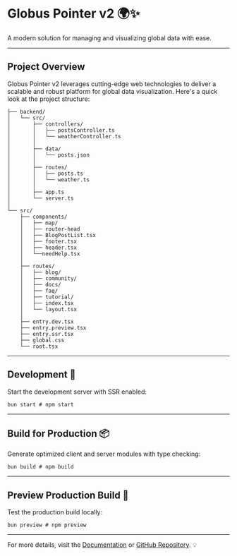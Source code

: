 # Globus Pointer v2 🌍✨

A modern solution for managing and visualizing global data with ease.

---

## Project Overview

Globus Pointer v2 leverages cutting-edge web technologies to deliver a scalable and robust platform for global data visualization. Here's a quick look at the project structure:

```
├── backend/
│   └── src/
│       ├── controllers/
│       │   ├── postsController.ts
│       │   └── weatherController.ts
│       │
│       ├── data/
│       │   └── posts.json
│       │
│       ├── routes/
│       │   ├── posts.ts
│       │   └── weather.ts
│       │
│       ├── app.ts
│       └── server.ts
│
└── src/
    ├── components/ 
    │   ├── map/
    │   ├── router-head
    │   ├── BlogPostList.tsx
    │   ├── footer.tsx
    │   ├── header.tsx
    │   └──needHelp.tsx
    │
    ├── routes/  
    │   ├── blog/
    │   ├── community/
    │   ├── docs/
    │   ├── faq/
    │   ├── tutorial/
    │   ├── index.tsx
    │   └── layout.tsx
    │
    ├── entry.dev.tsx
    ├── entry.preview.tsx
    ├── entry.ssr.tsx
    ├── global.css
    └── root.tsx
```

---

## Development 🚀

Start the development server with SSR enabled:

```shell
bun start # npm start
```

---

## Build for Production 📦

Generate optimized client and server modules with type checking:

```shell
bun build # npm build
```

---

## Preview Production Build 👀

Test the production build locally:

```shell
bun preview # npm preview
```

---

For more details, visit the [Documentation](https://your-project-docs-link.com/) or [GitHub Repository](https://github.com/your-org/globus-pointer-v2). 💡
